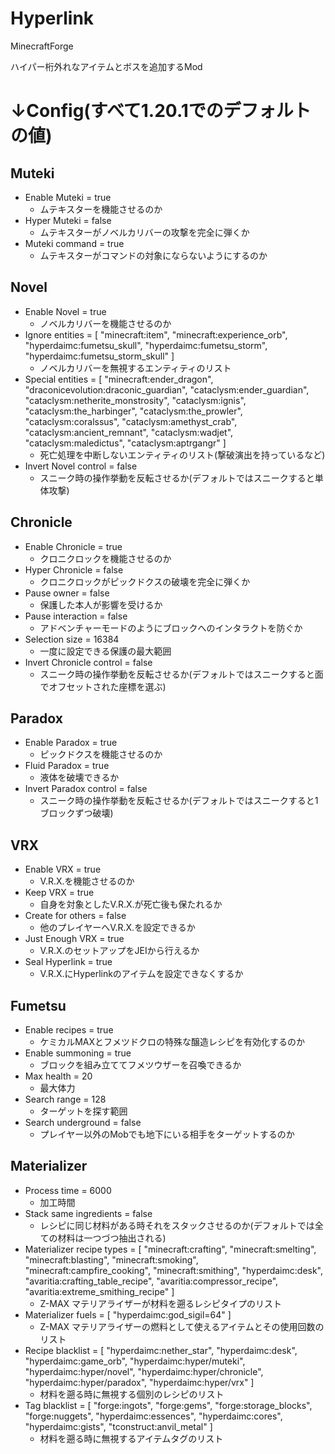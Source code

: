 # Hyperlink
MinecraftForge

ハイパー桁外れなアイテムとボスを追加するMod

# ↓Config(すべて1.20.1でのデフォルトの値)

## Muteki

- Enable Muteki = true
  - ムテキスターを機能させるのか
- Hyper Muteki = false
  - ムテキスターがノベルカリバーの攻撃を完全に弾くか
- Muteki command = true
  - ムテキスターがコマンドの対象にならないようにするのか

## Novel

- Enable Novel = true
  - ノベルカリバーを機能させるのか
- Ignore entities = [ "minecraft:item", "minecraft:experience_orb", "hyperdaimc:fumetsu_skull", "hyperdaimc:fumetsu_storm", "hyperdaimc:fumetsu_storm_skull" ]
  - ノベルカリバーを無視するエンティティのリスト
- Special entities = [ "minecraft:ender_dragon", "draconicevolution:draconic_guardian", "cataclysm:ender_guardian", "cataclysm:netherite_monstrosity", "cataclysm:ignis", "cataclysm:the_harbinger", "cataclysm:the_prowler", "cataclysm:coralssus", "cataclysm:amethyst_crab", "cataclysm:ancient_remnant", "cataclysm:wadjet", "cataclysm:maledictus", "cataclysm:aptrgangr" ]
  - 死亡処理を中断しないエンティティのリスト(撃破演出を持っているなど)
- Invert Novel control = false
  - スニーク時の操作挙動を反転させるか(デフォルトではスニークすると単体攻撃)

## Chronicle

- Enable Chronicle = true
  - クロニクロックを機能させるのか
- Hyper Chronicle = false
  - クロニクロックがピックドクスの破壊を完全に弾くか
- Pause owner = false
  - 保護した本人が影響を受けるか
- Pause interaction = false
  - アドベンチャーモードのようにブロックへのインタラクトを防ぐか
- Selection size = 16384
  - 一度に設定できる保護の最大範囲
- Invert Chronicle control = false
  - スニーク時の操作挙動を反転させるか(デフォルトではスニークすると面でオフセットされた座標を選ぶ)

## Paradox

- Enable Paradox = true
  - ピックドクスを機能させるのか
- Fluid Paradox = true
  - 液体を破壊できるか
- Invert Paradox control = false
  - スニーク時の操作挙動を反転させるか(デフォルトではスニークすると1ブロックずつ破壊)

## VRX

- Enable VRX = true
  - V.R.X.を機能させるのか
- Keep VRX = true
  - 自身を対象としたV.R.X.が死亡後も保たれるか
- Create for others = false
  - 他のプレイヤーへV.R.X.を設定できるか
- Just Enough VRX = true
  - V.R.X.のセットアップをJEIから行えるか
- Seal Hyperlink = true
  - V.R.X.にHyperlinkのアイテムを設定できなくするか

## Fumetsu

- Enable recipes = true
  - ケミカルMAXとフメツドクロの特殊な醸造レシピを有効化するのか
- Enable summoning = true
  - ブロックを組み立ててフメツウザーを召喚できるか
- Max health = 20
  - 最大体力
- Search range = 128
  - ターゲットを探す範囲
- Search underground = false
  - プレイヤー以外のMobでも地下にいる相手をターゲットするのか

## Materializer

- Process time = 6000
  - 加工時間
- Stack same ingredients = false
  - レシピに同じ材料がある時それをスタックさせるのか(デフォルトでは全ての材料は一つづつ抽出される)
- Materializer recipe types = [ "minecraft:crafting", "minecraft:smelting", "minecraft:blasting", "minecraft:smoking", "minecraft:campfire_cooking", "minecraft:smithing", "hyperdaimc:desk", "avaritia:crafting_table_recipe", "avaritia:compressor_recipe", "avaritia:extreme_smithing_recipe" ]
  - Z-MAX マテリアライザーが材料を遡るレシピタイプのリスト
- Materializer fuels = [ "hyperdaimc:god_sigil=64" ]
  - Z-MAX マテリアライザーの燃料として使えるアイテムとその使用回数のリスト
- Recipe blacklist = [ "hyperdaimc:nether_star", "hyperdaimc:desk", "hyperdaimc:game_orb", "hyperdaimc:hyper/muteki", "hyperdaimc:hyper/novel", "hyperdaimc:hyper/chronicle", "hyperdaimc:hyper/paradox", "hyperdaimc:hyper/vrx" ]
  - 材料を遡る時に無視する個別のレシピのリスト
- Tag blacklist = [ "forge:ingots", "forge:gems", "forge:storage_blocks", "forge:nuggets", "hyperdaimc:essences", "hyperdaimc:cores", "hyperdaimc:gists", "tconstruct:anvil_metal" ]
  - 材料を遡る時に無視するアイテムタグのリスト
